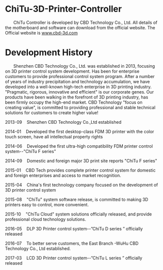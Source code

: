 # ChiTu-3D-Printer-Controller
&nbsp;&nbsp;&nbsp;&nbsp;&nbsp;&nbsp;&nbsp;ChiTu Controller is developed by CBD Technology Co., Ltd. 
All details of the motherboard and software can download from the official website. The Official website is www.cbd-3d.com
 
 
#  Development History
&nbsp;&nbsp;&nbsp;&nbsp;&nbsp;&nbsp; Shenzhen CBD Technology Co., Ltd. was established in 2013, focusing on 3D printer control system development. Has been for enterprise customers to provide professional control system program. After a number of years of industry precipitation and technology accumulation, we have developed into a well-known high-tech enterprise in 3D printing industry.
 "Pragmatic, rigorous, innovative and efficient" is our corporate genes. Our products have been walking in the forefront of 3D printing industry, has been firmly occupy the high-end market. CBD Technology "focus on creating value", is committed to providing professional and stable technical solutions for customers to create higher value!
 
 
 2013-09&nbsp;&nbsp;&nbsp;&nbsp;Shenzhen CBD Technology Co.,Ltd established
 
 2014-01&nbsp;&nbsp;&nbsp;&nbsp;Developed the first desktop-class FDM 3D printer with the color touch screen, have all intellectual property rights
 
 2014-06&nbsp;&nbsp;&nbsp;&nbsp;Developed the first ultra-high compatibility FDM printer control system--"ChiTu F series"
 
 2014-09&nbsp;&nbsp;&nbsp;&nbsp;Domestic and foreign major 3D print site reports "ChiTu F series"
 
 2015-01&nbsp;&nbsp;&nbsp;&nbsp;CBD Tech provides complete printer control system for domestic and foreign  enterprises and access to market recognition.
 
 2015-04&nbsp;&nbsp;&nbsp;&nbsp;China's first technology company focused on the development of 3D printer control system
 
 2015-08&nbsp;&nbsp;&nbsp;&nbsp;"ChiTu" system software release, is committed to making 3D printers easy to control, more convenient.
 
 2015-10&nbsp;&nbsp;&nbsp;&nbsp;"ChiTu Cloud" system solutions officially released, and provide professional cloud technology solutions.
 
 2016-05&nbsp;&nbsp;&nbsp;&nbsp;DLP 3D Printer control system--”ChiTu D series ” officially released
 
 2016-07&nbsp;&nbsp;&nbsp;&nbsp;To better serve customers, the East Branch -WuHu CBD Technology Co., Ltd established.
 
 2017-03&nbsp;&nbsp;&nbsp;&nbsp;LCD 3D Printer control system--”ChiTu L series ” officially released
